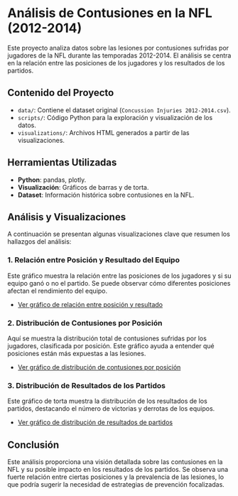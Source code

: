 # Análisis de Contusiones en la NFL (2012-2014)

Este proyecto analiza datos sobre las lesiones por contusiones sufridas por jugadores de la NFL durante las temporadas 2012-2014. El análisis se centra en la relación entre las posiciones de los jugadores y los resultados de los partidos.

## Contenido del Proyecto
- `data/`: Contiene el dataset original (`Concussion Injuries 2012-2014.csv`).
- `scripts/`: Código Python para la exploración y visualización de los datos.
- `visualizations/`: Archivos HTML generados a partir de las visualizaciones.

## Herramientas Utilizadas
- **Python**: pandas, plotly.
- **Visualización**: Gráficos de barras y de torta.
- **Dataset**: Información histórica sobre contusiones en la NFL.

## Análisis y Visualizaciones

A continuación se presentan algunas visualizaciones clave que resumen los hallazgos del análisis:

### 1. Relación entre Posición y Resultado del Equipo

Este gráfico muestra la relación entre las posiciones de los jugadores y si su equipo ganó o no el partido. Se puede observar cómo diferentes posiciones afectan el rendimiento del equipo.

- [Ver gráfico de relación entre posición y resultado](visualizations/Barra_relacion.html)  

### 2. Distribución de Contusiones por Posición

Aquí se muestra la distribución total de contusiones sufridas por los jugadores, clasificada por posición. Este gráfico ayuda a entender qué posiciones están más expuestas a las lesiones.

- [Ver gráfico de distribución de contusiones por posición](visualizations/Barra_posiciones.html)  

### 3. Distribución de Resultados de los Partidos

Este gráfico de torta muestra la distribución de los resultados de los partidos, destacando el número de victorias y derrotas de los equipos.

- [Ver gráfico de distribución de resultados de partidos](visualizations/Torta_resultados.html)  

## Conclusión

Este análisis proporciona una visión detallada sobre las contusiones en la NFL y su posible impacto en los resultados de los partidos. Se observa una fuerte relación entre ciertas posiciones y la prevalencia de las lesiones, lo que podría sugerir la necesidad de estrategias de prevención focalizadas.
